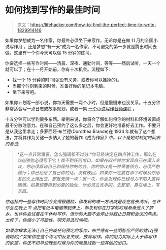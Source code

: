 # 如何找到写作的最佳时间

> 原文：<https://lifehacker.com/how-to-find-the-perfect-time-to-write-1829914146>

如果你梦想成为一名作家，你最终必须坐下来写作。无论你是在做 11 月的全国小说写作月 ，还是梦想“有一天”成为一名作家，不可避免的第一步就是腾出时间去做。这里有一个你今天可以做 15 分钟的练习。



你要选择一些写作时间——清晨、深夜、通勤时间，等等——然后试听。一天一个就可以了；在十一月开始前，你有十次机会。流程如下:

*   找一个 15 分钟的时间段(没有义务，或者你可以推掉的)。
*   当那个时刻到来的时候，准备好你的笔记本电脑。
*   坐下来写吧。

如果你计划写一部小说，你每天需要一两个小时，但是慢慢来也没关系。十五分钟非常适合写一点日志或故事规划，或者一集 [一个小说写作音频课程](https://lifehacker.com/this-podcast-based-writing-course-will-get-you-working-1823612218) 。

十五分钟可以学到很多东西。举例来说，你将会了解如何将你的材料和环境设置成最不分散注意力。在和自己预约了这么多之后，你会更好地准备好去工作。不要只是从我这里拿走；多萝西娅·布兰德(Dorothea Brande)在 1934 年就有了这个想法，并将其作为关键一步纳入了她的著作《成为作家[](http://w3.salemstate.edu/~pglasser/18468462-Dorothea-Brande-Becoming-a-Writer.pdf)*》中。以下是她对制定时间表的看法:* 

> *这一点非常重要，怎么强调都不过分:*你已经决定在四点钟工作，那么在四点钟你必须写下它！*找不到任何借口。如果在四点钟你发现自己在深入交谈，你必须原谅自己和保持你的约会。你的协议是一种荣誉债务，必须严格履行；你已经给了自己你的话，没有收回。如果你一定要在那个时候从你朋友的头上爬出去，那就无情一点；另一次，你会发现你已经尽力不陷入这种困境。如果想要得到必要的独处，你必须去洗手间，去那里，靠在墙上，写东西。*

*你选择的一些写作时间会变得很糟糕，你发现的唯一方法就是现在就去试听。也许你会在晚上 11 点把笔记本电脑带到床上，却发现你在打字的时候渐渐进入了梦乡。也许你会试着在午休时写作，但你的大脑不会停止对截止日期和会议的焦虑。太好了，你缩小了可能性。明天另选时间吧。*

*如果你根本无法让自己完成任何预定的写作，布兰德有一些明智但严厉的建议(强调她的):“如果你在这个练习中反复失败，放弃写作。你的阻力实际上大于你写作的欲望，你还不如早些晚些时候为你的能量找到一些其他的出口。*